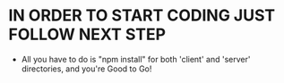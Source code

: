 # IN ORDER TO START CODING JUST FOLLOW NEXT STEP
- All you have to do is "npm install" for both 'client' and 'server' directories, and you're Good to Go!
